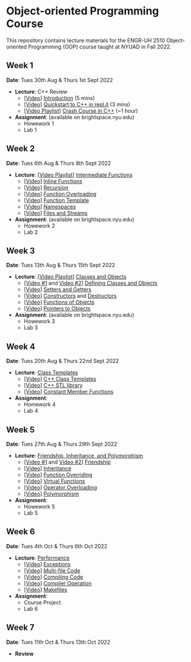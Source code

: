 # Object-oriented Programming Course
This repository contains lecture materials for the ENGR-UH 2510 Object-oriented Programming (OOP) course taught at NYUAD in Fall 2022.

## Week 1

__Date__: Tues 30th Aug & Thurs 1st Sept 2022

- **Lecture**: C++ Review
  - [[Video](https://www.youtube.com/watch?v=HBM_Sb00pK8&list=PLViFAnmN74nBnDTTuIbtYVsrxOWvbIcJK&index=36)]  [Introduction](0%20Introduction) (5 mins) 
  -  [[Video](https://www.youtube.com/watch?v=vJpoZXYrk1U&list=PLViFAnmN74nBnDTTuIbtYVsrxOWvbIcJK&index=37)] [Quickstart to C++ in repl.it](1%20Quickstart) (3 mins)
  - [[Video Playlist](https://www.youtube.com/playlist?list=PLViFAnmN74nBnDTTuIbtYVsrxOWvbIcJK)] [Crash Course in C++](2%20Crash%20Course) (~1 hour) 
- **Assignment**: (available on brightspace.nyu.edu)
  - Howework 1
  - Lab 1

## Week 2

__Date__: Tues 6th Aug & Thurs 8th Sept 2022

- **Lecture**: [[Video Playlist](https://www.youtube.com/playlist?list=PLViFAnmN74nC9_DHUqACoaaUhxxAvx-KI)] [Intermediate Functions](3%20Intermediate%20Functions)
  - [[Video](https://youtu.be/Pvm36Ac1__o)] [Inline Functions](3%20Intermediate%20Functions/Inline%20Functions)
  - [[Video](https://youtu.be/zUhPJQRQAlg)] [Recursion](3%20Intermediate%20Functions/Recursions) 
  - [[Video](https://youtu.be/PcaEwDK7bmc)] [Function Overloading](3%20Intermediate%20Functions//Function%20Overloading) 
  - [[Video](https://youtu.be/RFEOlZLWjes)] [Function Template](3%20Intermediate%20Functions/Function%20Template)
  - [[Video](https://youtu.be/REnYOuRpXyI)] [Namespaces](3%20Intermediate%20Functions/Namespaces)
  - [[Video](https://youtu.be/PuUb4euIPGI)] [Files and Streams](3%20Intermediate%20Functions/Files%20and%20Streams)
- **Assignment**: (available on brightspace.nyu.edu)
  - Howework 2 
  - Lab 2

## Week 3

__Date__: Tues 13th Aug & Thurs 15th Sept 2022

- **Lecture**: [[Video Playlist](https://www.youtube.com/playlist?list=PLViFAnmN74nCDG4MEWcsOcJxM8SqOcqj6)] [Classes and Objects](4%20Classes%20and%20Objects)
  - [[Video #1](https://youtu.be/KuEFkl5UPk8) and [Video #2](https://youtu.be/6SUODnSBNRA)] [Defining Classes and Objects](4%20Classes%20and%20Objects/Class)
  - [[Video](https://youtu.be/A-foS6TpquU)] [Setters and Getters](4%20Classes%20and%20Objects/Setters%20and%20Getters)
  - [[Video](https://youtu.be/0eZtqoiDxU8)] [Constructors](4%20Classes%20and%20Objects/Constructors) and [Destructors](4%20Classes%20and%20Objects/Destructors)
  - [[Video](https://youtu.be/mlo9_97qdv4)] [Functions of Objects](4%20Classes%20and%20Objects/Functions%20of%20Objects)
  - [[Video](https://youtu.be/WGtXVOikyEw)] [Pointers to Objects](4%20Classes%20and%20Objects/Pointers%20to%20Objects)
- **Assignment**: (available on brightspace.nyu.edu)
  - Howework 3
  - Lab 3

## Week 4

__Date__: Tues 20th Aug & Thurs 22nd Sept 2022

- **Lecture**: [Class Templates](5%20Class%20Templates)
  - [[Video](https://youtu.be/lIIIx_nwOe0)] [C++ Class Templates](5%20Class%20Templates/Class%20Templates)
  - [[Video](https://youtu.be/4mc6ngCPlu8)] [C++ STL library](5%20Class%20Templates/STL%20Library)
  - [[Video](https://youtu.be/inJXnwTHaSE)] [Constant Member Functions](5%20Class%20Templates/Constant%20Member%20Functions)
- **Assignment**: 
  - Homework 4
  - Lab 4

## Week 5

__Date__: Tues 27th Aug & Thurs 29th Sept 2022

- **Lecture**: [Friendship, Inheritance, and Polymorphism](6%20Friendship)
  - [[Video #1](https://youtu.be/t9S9VslpfII) and [Video #2](https://youtu.be/MtWq0cOkYxo)] [Friendship](6%20Friendship/Friendship)
  - [[Video](https://youtu.be/RATsW98xvCs)] [Inheritance](6%20Friendship/Inheritance)
  - [[Video](https://youtu.be/toLEI1DYQSM)] [Function Overriding](6%20Friendship/Function%20Overriding)
  - [[Video](https://youtu.be/oPXQz91QgqI)] [Virtual Functions](6%20Friendship/Virtual%20Functions) 
  - [[Video](https://youtu.be/p_NtO4OLA_0)] [Operator Overloading](6%20Friendship/Operator%20Overloading)
  - [[Video](https://youtu.be/c47mseyJ_4w)] [Polymorphism](6%20Friendship/Polymorphism)
- **Assignment**: 
  - Howework 5
  - Lab 5

## Week 6

__Date__: Tues 4th Oct & Thurs 6th Oct 2022

- **Lecture**: [Performance](7%20Performance)
  - [[Video](https://youtu.be/2eG2qsLu5u4)] [Exceptions](7%20Performance/Exceptions)
  - [[Video](https://youtu.be/muph4hZ3Wzw)] [Multi-file Code](7%20Performance/Multi-file%20Code)
  - [[Video](https://youtu.be/9NmMdOuKbe4)] [Compiling Code](7%20Performance/Compiling%20Code)
  - [[Video](https://youtu.be/Gnv3ApD_6q0)] [Compiler Operation](7%20Performance/Compiler%20Operation)
  - [[Video](https://youtu.be/opaMPuUmHq0)] [Makefiles](7%20Performance/Makefiles)
- **Assignment**: 
  - Course Project.
  - Lab 6

## Week 7

__Date__: Tues 11th Oct & Thurs 13th Oct 2022

- **Review**

